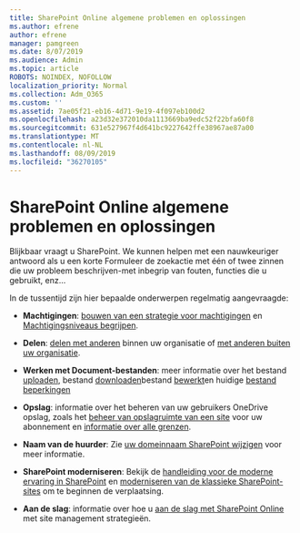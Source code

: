 ```yaml
---
title: SharePoint Online algemene problemen en oplossingen
ms.author: efrene
author: efrene
manager: pamgreen
ms.date: 8/07/2019
ms.audience: Admin
ms.topic: article
ROBOTS: NOINDEX, NOFOLLOW
localization_priority: Normal
ms.collection: Adm_O365
ms.custom: ''
ms.assetid: 7ae05f21-eb16-4d71-9e19-4f097eb100d2
ms.openlocfilehash: a23d32e372010da1113669ba9edc52f22bfa60f8
ms.sourcegitcommit: 631e527967f4d641bc9227642ffe38967ae87a00
ms.translationtype: MT
ms.contentlocale: nl-NL
ms.lasthandoff: 08/09/2019
ms.locfileid: "36270105"
---
```

# <a name="sharepoint-online-common-issues-and-resolutions"></a>SharePoint Online algemene problemen en oplossingen

Blijkbaar vraagt u SharePoint. We kunnen helpen met een nauwkeuriger antwoord als u een korte Formuleer de zoekactie met één of twee zinnen die uw probleem beschrijven-met inbegrip van fouten, functies die u gebruikt, enz... 

In de tussentijd zijn hier bepaalde onderwerpen regelmatig aangevraagde:





- **Machtigingen**: [bouwen van een strategie voor machtigingen](https://docs.microsoft.com/sharepoint/default-sharepoint-groups) en [Machtigingsniveaus begrijpen](https://docs.microsoft.com/sharepoint/understanding-permission-levels).

- **Delen**: [delen met anderen](https://docs.microsoft.com/sharepoint/default-sharepoint-groups) binnen uw organisatie of [met anderen buiten uw organisatie](https://docs.microsoft.com/sharepoint/external-sharing-overview).

- **Werken met Document-bestanden**: meer informatie over het bestand [uploaden](https://support.office.com/article/Upload-a-folder-or-files-to-a-document-library-eb18fcba-c953-4d45-8d90-8da66edeacdb), bestand [downloaden](https://support.office.com/article/Download-files-and-folders-from-OneDrive-or-SharePoint-5c7397b7-19c7-4893-84fe-d02e8fa5df05)bestand [bewerkt](https://support.office.com/article/Edit-a-document-in-a-document-library-02d8497f-1c13-4114-949a-b8466f639b07)en huidige [bestand beperkingen](https://support.office.com/article/invalid-file-names-and-file-types-in-onedrive-onedrive-for-business-and-sharepoint-64883a5d-228e-48f5-b3d2-eb39e07630fa?ui=en-US&amp;rs=en-US&amp;ad=US)

- **Opslag**: informatie over het beheren van uw gebruikers OneDrive opslag</a>, zoals het [beheer van opslagruimte van een site](https://docs.microsoft.com/sharepoint/manage-site-collection-storage-limits) voor uw abonnement en [informatie over alle grenzen](https://docs.microsoft.com/office365/servicedescriptions/sharepoint-online-service-description/sharepoint-online-limits).

- **Naam van de huurder**: Zie [uw domeinnaam SharePoint wijzigen](https://docs.microsoft.com/sharepoint/change-your-sharepoint-domain-name) voor meer informatie.

- **SharePoint moderniseren**: Bekijk de [handleiding voor de moderne ervaring in SharePoint](https://docs.microsoft.com/sharepoint/guide-to-sharepoint-modern-experience) en [moderniseren van de klassieke SharePoint-sites](https://docs.microsoft.com/sharepoint/dev/transform/modernize-classic-sites) om te beginnen de verplaatsing.

- **Aan de slag**: informatie over hoe u [aan de slag met SharePoint Online](https://docs.microsoft.com/sharepoint/introduction) met site management strategieën.